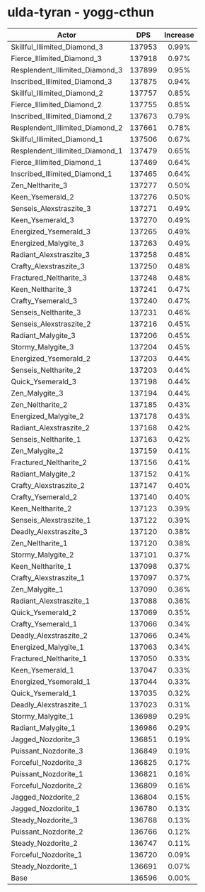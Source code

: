 # ulda-tyran - yogg-cthun
| Actor | DPS | Increase |
|---|:---:|:---:|
|Skillful_Illimited_Diamond_3|137953|0.99%|
|Fierce_Illimited_Diamond_3|137918|0.97%|
|Resplendent_Illimited_Diamond_3|137899|0.95%|
|Inscribed_Illimited_Diamond_3|137875|0.94%|
|Skillful_Illimited_Diamond_2|137757|0.85%|
|Fierce_Illimited_Diamond_2|137755|0.85%|
|Inscribed_Illimited_Diamond_2|137673|0.79%|
|Resplendent_Illimited_Diamond_2|137661|0.78%|
|Skillful_Illimited_Diamond_1|137506|0.67%|
|Resplendent_Illimited_Diamond_1|137479|0.65%|
|Fierce_Illimited_Diamond_1|137469|0.64%|
|Inscribed_Illimited_Diamond_1|137465|0.64%|
|Zen_Neltharite_3|137277|0.50%|
|Keen_Ysemerald_2|137276|0.50%|
|Senseis_Alexstraszite_3|137271|0.49%|
|Keen_Ysemerald_3|137270|0.49%|
|Energized_Ysemerald_3|137265|0.49%|
|Energized_Malygite_3|137263|0.49%|
|Radiant_Alexstraszite_3|137258|0.48%|
|Crafty_Alexstraszite_3|137250|0.48%|
|Fractured_Neltharite_3|137248|0.48%|
|Keen_Neltharite_3|137241|0.47%|
|Crafty_Ysemerald_3|137240|0.47%|
|Senseis_Neltharite_3|137231|0.46%|
|Senseis_Alexstraszite_2|137216|0.45%|
|Radiant_Malygite_3|137206|0.45%|
|Stormy_Malygite_3|137204|0.45%|
|Energized_Ysemerald_2|137203|0.44%|
|Senseis_Neltharite_2|137203|0.44%|
|Quick_Ysemerald_3|137198|0.44%|
|Zen_Malygite_3|137194|0.44%|
|Zen_Neltharite_2|137185|0.43%|
|Energized_Malygite_2|137178|0.43%|
|Radiant_Alexstraszite_2|137168|0.42%|
|Senseis_Neltharite_1|137163|0.42%|
|Zen_Malygite_2|137159|0.41%|
|Fractured_Neltharite_2|137156|0.41%|
|Radiant_Malygite_2|137152|0.41%|
|Crafty_Alexstraszite_2|137147|0.40%|
|Crafty_Ysemerald_2|137140|0.40%|
|Keen_Neltharite_2|137123|0.39%|
|Senseis_Alexstraszite_1|137122|0.39%|
|Deadly_Alexstraszite_3|137120|0.38%|
|Zen_Neltharite_1|137120|0.38%|
|Stormy_Malygite_2|137101|0.37%|
|Keen_Neltharite_1|137098|0.37%|
|Crafty_Alexstraszite_1|137097|0.37%|
|Zen_Malygite_1|137090|0.36%|
|Radiant_Alexstraszite_1|137088|0.36%|
|Quick_Ysemerald_2|137069|0.35%|
|Crafty_Ysemerald_1|137066|0.34%|
|Deadly_Alexstraszite_2|137066|0.34%|
|Energized_Malygite_1|137063|0.34%|
|Fractured_Neltharite_1|137050|0.33%|
|Keen_Ysemerald_1|137047|0.33%|
|Energized_Ysemerald_1|137044|0.33%|
|Quick_Ysemerald_1|137035|0.32%|
|Deadly_Alexstraszite_1|137023|0.31%|
|Stormy_Malygite_1|136989|0.29%|
|Radiant_Malygite_1|136986|0.29%|
|Jagged_Nozdorite_3|136851|0.19%|
|Puissant_Nozdorite_3|136849|0.19%|
|Forceful_Nozdorite_3|136825|0.17%|
|Puissant_Nozdorite_1|136821|0.16%|
|Forceful_Nozdorite_2|136809|0.16%|
|Jagged_Nozdorite_2|136804|0.15%|
|Jagged_Nozdorite_1|136780|0.13%|
|Steady_Nozdorite_3|136768|0.13%|
|Puissant_Nozdorite_2|136766|0.12%|
|Steady_Nozdorite_2|136747|0.11%|
|Forceful_Nozdorite_1|136720|0.09%|
|Steady_Nozdorite_1|136691|0.07%|
|Base|136596|0.00%|
